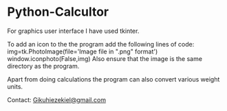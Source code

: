 # Python-Calcultor

For graphics user interface I have used tkinter.


To add an icon to the the program add the following lines of code:
  img=tk.PhotoImage(file='Image file in ".png" format')
  window.iconphoto(False,img)
Also ensure that the image is the same directory as the program.

Apart from doing calculations the program can also convert various weight units.

Contact: Gikuhiezekiel@gmail.com
